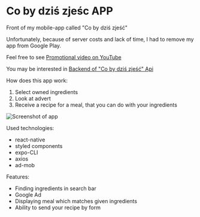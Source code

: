 
# Co by dziś zjeśc APP

Front of my mobile-app called "Co by dziś zjeść"

Unfortunately, because of server costs and lack of time, I had to remove my app from Google Play. 

Feel free to see [Promotional video on YouTube](https://www.youtube.com/watch?v=sEZgtG3A0Uk)

You may be interested in [Backend of "Co by dziś zjeść" Api](https://github.com/Iwaniukooo11/co-by-dzis-zjesc-api)

How does this app work:
1. Select owned ingredients
2. Look at advert
3. Receive a recipe for a meal, that you can do with your ingredients

![Screenshot of app](https://user-images.githubusercontent.com/45974414/191629032-78a879ef-a336-4b57-91f3-1a916301d6b5.png)


Used technologies:
 - react-native
 - styled components
 - expo-CLI
 - axios 
 - ad-mob
 


 Features:
 - Finding ingredients in search bar
 - Google Ad
 - Displaying meal which matches given ingredients
 - Ability to send your recipe by form


